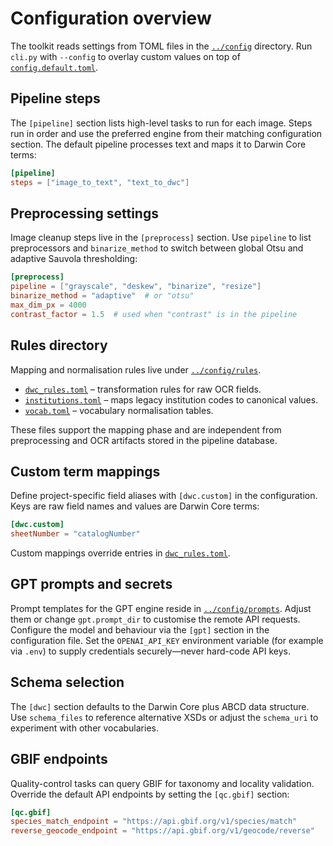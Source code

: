 # Configuration overview

The toolkit reads settings from TOML files in the [`../config`](../config) directory. Run
`cli.py` with `--config` to overlay custom values on top of
[`config.default.toml`](../config/config.default.toml).

## Pipeline steps

The `[pipeline]` section lists high-level tasks to run for each image.
Steps run in order and use the preferred engine from their matching
configuration section. The default pipeline processes text and maps it
to Darwin Core terms:

```toml
[pipeline]
steps = ["image_to_text", "text_to_dwc"]
```

## Preprocessing settings

Image cleanup steps live in the `[preprocess]` section. Use `pipeline` to list
preprocessors and `binarize_method` to switch between global Otsu and adaptive
Sauvola thresholding:

```toml
[preprocess]
pipeline = ["grayscale", "deskew", "binarize", "resize"]
binarize_method = "adaptive"  # or "otsu"
max_dim_px = 4000
contrast_factor = 1.5  # used when "contrast" is in the pipeline
```

## Rules directory

Mapping and normalisation rules live under [`../config/rules`](../config/rules).

- [`dwc_rules.toml`](../config/rules/dwc_rules.toml) – transformation rules for raw OCR fields.
- [`institutions.toml`](../config/rules/institutions.toml) – maps legacy institution codes to canonical values.
- [`vocab.toml`](../config/rules/vocab.toml) – vocabulary normalisation tables.

These files support the mapping phase and are independent from preprocessing and OCR
artifacts stored in the pipeline database.

## Custom term mappings

Define project-specific field aliases with `[dwc.custom]` in the configuration.
Keys are raw field names and values are Darwin Core terms:

```toml
[dwc.custom]
sheetNumber = "catalogNumber"
```

Custom mappings override entries in
[`dwc_rules.toml`](../config/rules/dwc_rules.toml).

## GPT prompts and secrets

Prompt templates for the GPT engine reside in
[`../config/prompts`](../config/prompts). Adjust them or change
`gpt.prompt_dir` to customise the remote API requests. Configure the model and
behaviour via the `[gpt]` section in the configuration file. Set the
`OPENAI_API_KEY` environment variable (for example via `.env`) to supply
credentials securely—never hard-code API keys.

## Schema selection

The `[dwc]` section defaults to the Darwin Core plus ABCD data structure. Use
`schema_files` to reference alternative XSDs or adjust the `schema_uri` to
experiment with other vocabularies.

## GBIF endpoints

Quality-control tasks can query GBIF for taxonomy and locality validation. Override the default API endpoints by setting the `[qc.gbif]` section:

```toml
[qc.gbif]
species_match_endpoint = "https://api.gbif.org/v1/species/match"
reverse_geocode_endpoint = "https://api.gbif.org/v1/geocode/reverse"
```
